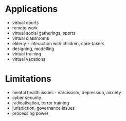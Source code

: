 # Applications
- virtual courts
- remote work
- virtual social gatherings, sports
- virtual classrooms
- elderly - interaction with children, care-takers
- designing, modelling
- virtual training
- virtual vacations
# Limitations
- mental health issues - narcissism, depression, anxiety
- cyber security
- radicalisation, terror training
- jurisdiction, governance issues
- processing power